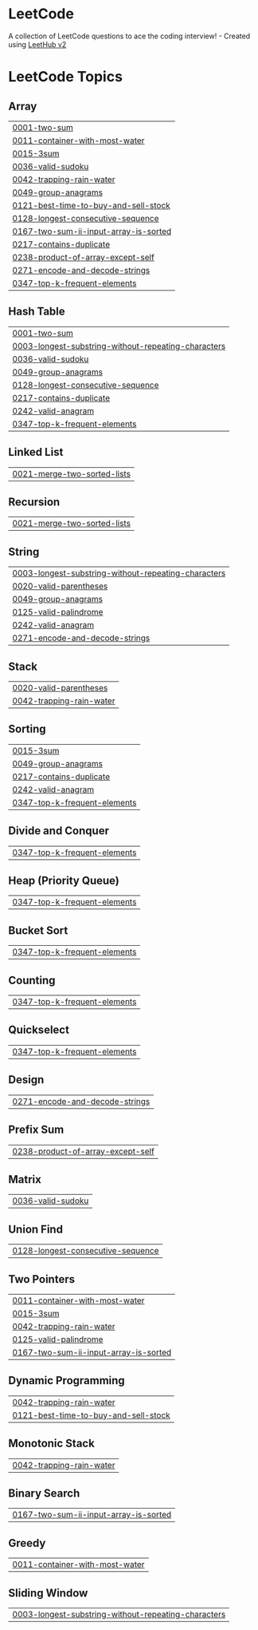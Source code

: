 # LeetCode
A collection of LeetCode questions to ace the coding interview! - Created using [LeetHub v2](https://github.com/arunbhardwaj/LeetHub-2.0)

<!---LeetCode Topics Start-->
# LeetCode Topics
## Array
|  |
| ------- |
| [0001-two-sum](https://github.com/JatUppal/LeetCode/tree/master/0001-two-sum) |
| [0011-container-with-most-water](https://github.com/JatUppal/LeetCode/tree/master/0011-container-with-most-water) |
| [0015-3sum](https://github.com/JatUppal/LeetCode/tree/master/0015-3sum) |
| [0036-valid-sudoku](https://github.com/JatUppal/LeetCode/tree/master/0036-valid-sudoku) |
| [0042-trapping-rain-water](https://github.com/JatUppal/LeetCode/tree/master/0042-trapping-rain-water) |
| [0049-group-anagrams](https://github.com/JatUppal/LeetCode/tree/master/0049-group-anagrams) |
| [0121-best-time-to-buy-and-sell-stock](https://github.com/JatUppal/LeetCode/tree/master/0121-best-time-to-buy-and-sell-stock) |
| [0128-longest-consecutive-sequence](https://github.com/JatUppal/LeetCode/tree/master/0128-longest-consecutive-sequence) |
| [0167-two-sum-ii-input-array-is-sorted](https://github.com/JatUppal/LeetCode/tree/master/0167-two-sum-ii-input-array-is-sorted) |
| [0217-contains-duplicate](https://github.com/JatUppal/LeetCode/tree/master/0217-contains-duplicate) |
| [0238-product-of-array-except-self](https://github.com/JatUppal/LeetCode/tree/master/0238-product-of-array-except-self) |
| [0271-encode-and-decode-strings](https://github.com/JatUppal/LeetCode/tree/master/0271-encode-and-decode-strings) |
| [0347-top-k-frequent-elements](https://github.com/JatUppal/LeetCode/tree/master/0347-top-k-frequent-elements) |
## Hash Table
|  |
| ------- |
| [0001-two-sum](https://github.com/JatUppal/LeetCode/tree/master/0001-two-sum) |
| [0003-longest-substring-without-repeating-characters](https://github.com/JatUppal/LeetCode/tree/master/0003-longest-substring-without-repeating-characters) |
| [0036-valid-sudoku](https://github.com/JatUppal/LeetCode/tree/master/0036-valid-sudoku) |
| [0049-group-anagrams](https://github.com/JatUppal/LeetCode/tree/master/0049-group-anagrams) |
| [0128-longest-consecutive-sequence](https://github.com/JatUppal/LeetCode/tree/master/0128-longest-consecutive-sequence) |
| [0217-contains-duplicate](https://github.com/JatUppal/LeetCode/tree/master/0217-contains-duplicate) |
| [0242-valid-anagram](https://github.com/JatUppal/LeetCode/tree/master/0242-valid-anagram) |
| [0347-top-k-frequent-elements](https://github.com/JatUppal/LeetCode/tree/master/0347-top-k-frequent-elements) |
## Linked List
|  |
| ------- |
| [0021-merge-two-sorted-lists](https://github.com/JatUppal/LeetCode/tree/master/0021-merge-two-sorted-lists) |
## Recursion
|  |
| ------- |
| [0021-merge-two-sorted-lists](https://github.com/JatUppal/LeetCode/tree/master/0021-merge-two-sorted-lists) |
## String
|  |
| ------- |
| [0003-longest-substring-without-repeating-characters](https://github.com/JatUppal/LeetCode/tree/master/0003-longest-substring-without-repeating-characters) |
| [0020-valid-parentheses](https://github.com/JatUppal/LeetCode/tree/master/0020-valid-parentheses) |
| [0049-group-anagrams](https://github.com/JatUppal/LeetCode/tree/master/0049-group-anagrams) |
| [0125-valid-palindrome](https://github.com/JatUppal/LeetCode/tree/master/0125-valid-palindrome) |
| [0242-valid-anagram](https://github.com/JatUppal/LeetCode/tree/master/0242-valid-anagram) |
| [0271-encode-and-decode-strings](https://github.com/JatUppal/LeetCode/tree/master/0271-encode-and-decode-strings) |
## Stack
|  |
| ------- |
| [0020-valid-parentheses](https://github.com/JatUppal/LeetCode/tree/master/0020-valid-parentheses) |
| [0042-trapping-rain-water](https://github.com/JatUppal/LeetCode/tree/master/0042-trapping-rain-water) |
## Sorting
|  |
| ------- |
| [0015-3sum](https://github.com/JatUppal/LeetCode/tree/master/0015-3sum) |
| [0049-group-anagrams](https://github.com/JatUppal/LeetCode/tree/master/0049-group-anagrams) |
| [0217-contains-duplicate](https://github.com/JatUppal/LeetCode/tree/master/0217-contains-duplicate) |
| [0242-valid-anagram](https://github.com/JatUppal/LeetCode/tree/master/0242-valid-anagram) |
| [0347-top-k-frequent-elements](https://github.com/JatUppal/LeetCode/tree/master/0347-top-k-frequent-elements) |
## Divide and Conquer
|  |
| ------- |
| [0347-top-k-frequent-elements](https://github.com/JatUppal/LeetCode/tree/master/0347-top-k-frequent-elements) |
## Heap (Priority Queue)
|  |
| ------- |
| [0347-top-k-frequent-elements](https://github.com/JatUppal/LeetCode/tree/master/0347-top-k-frequent-elements) |
## Bucket Sort
|  |
| ------- |
| [0347-top-k-frequent-elements](https://github.com/JatUppal/LeetCode/tree/master/0347-top-k-frequent-elements) |
## Counting
|  |
| ------- |
| [0347-top-k-frequent-elements](https://github.com/JatUppal/LeetCode/tree/master/0347-top-k-frequent-elements) |
## Quickselect
|  |
| ------- |
| [0347-top-k-frequent-elements](https://github.com/JatUppal/LeetCode/tree/master/0347-top-k-frequent-elements) |
## Design
|  |
| ------- |
| [0271-encode-and-decode-strings](https://github.com/JatUppal/LeetCode/tree/master/0271-encode-and-decode-strings) |
## Prefix Sum
|  |
| ------- |
| [0238-product-of-array-except-self](https://github.com/JatUppal/LeetCode/tree/master/0238-product-of-array-except-self) |
## Matrix
|  |
| ------- |
| [0036-valid-sudoku](https://github.com/JatUppal/LeetCode/tree/master/0036-valid-sudoku) |
## Union Find
|  |
| ------- |
| [0128-longest-consecutive-sequence](https://github.com/JatUppal/LeetCode/tree/master/0128-longest-consecutive-sequence) |
## Two Pointers
|  |
| ------- |
| [0011-container-with-most-water](https://github.com/JatUppal/LeetCode/tree/master/0011-container-with-most-water) |
| [0015-3sum](https://github.com/JatUppal/LeetCode/tree/master/0015-3sum) |
| [0042-trapping-rain-water](https://github.com/JatUppal/LeetCode/tree/master/0042-trapping-rain-water) |
| [0125-valid-palindrome](https://github.com/JatUppal/LeetCode/tree/master/0125-valid-palindrome) |
| [0167-two-sum-ii-input-array-is-sorted](https://github.com/JatUppal/LeetCode/tree/master/0167-two-sum-ii-input-array-is-sorted) |
## Dynamic Programming
|  |
| ------- |
| [0042-trapping-rain-water](https://github.com/JatUppal/LeetCode/tree/master/0042-trapping-rain-water) |
| [0121-best-time-to-buy-and-sell-stock](https://github.com/JatUppal/LeetCode/tree/master/0121-best-time-to-buy-and-sell-stock) |
## Monotonic Stack
|  |
| ------- |
| [0042-trapping-rain-water](https://github.com/JatUppal/LeetCode/tree/master/0042-trapping-rain-water) |
## Binary Search
|  |
| ------- |
| [0167-two-sum-ii-input-array-is-sorted](https://github.com/JatUppal/LeetCode/tree/master/0167-two-sum-ii-input-array-is-sorted) |
## Greedy
|  |
| ------- |
| [0011-container-with-most-water](https://github.com/JatUppal/LeetCode/tree/master/0011-container-with-most-water) |
## Sliding Window
|  |
| ------- |
| [0003-longest-substring-without-repeating-characters](https://github.com/JatUppal/LeetCode/tree/master/0003-longest-substring-without-repeating-characters) |
<!---LeetCode Topics End-->